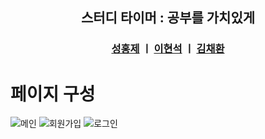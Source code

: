 <!--

**Here are some ideas to get you started:**

🙋‍♀️ A short introduction - what is your organization all about?
🌈 Contribution guidelines - how can the community get involved?
👩‍💻 Useful resources - where can the community find your docs? Is there anything else the community should know?
🍿 Fun facts - what does your team eat for breakfast?
🧙 Remember, you can do mighty things with the power of [Markdown](https://docs.github.com/github/writing-on-github/getting-started-with-writing-and-formatting-on-github/basic-writing-and-formatting-syntax)
-->
<div align="center">
  
## 스터디 타이머 : 공부를 가치있게
<div align="center">
  
  ### [성홍제](https://github.com/806gw) ㅣ [이현석](https://github.com/lhswsbry) ㅣ [김채환](https://github.com/alvin081105)
</div>
</div>

# 페이지 구성
![메인](https://github.com/gbsw-grape/.github/assets/133763382/aab62c29-abf3-43dc-9bf4-370a4e7fc349)
![회원가입](https://github.com/gbsw-grape/main/assets/133763382/4e72c005-b52b-43e5-8136-b34b32a2c5ca)
![로그인](https://github.com/gbsw-grape/.github/assets/133763382/e03c0a01-c46e-4d4e-8168-57268279ff0a)


